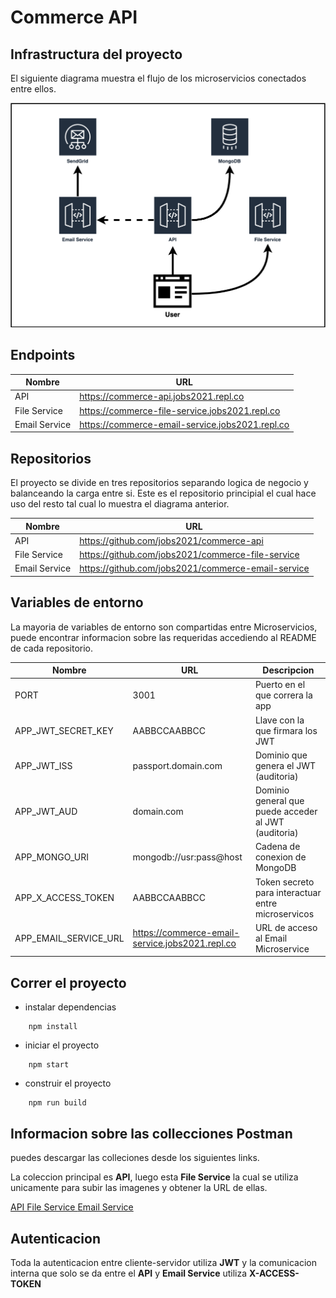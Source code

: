 # Commerce API
## Infrastructura del proyecto
El siguiente diagrama muestra el flujo de los microservicios conectados entre ellos.

![Alt text](docs/infrastructure.png?raw=true "Infrastructura de Microservicios")

## Endpoints
| Nombre | URL |
| --- | --- |
| API | https://commerce-api.jobs2021.repl.co |
| File Service | https://commerce-file-service.jobs2021.repl.co |
| Email Service | https://commerce-email-service.jobs2021.repl.co |

## Repositorios
El proyecto se divide en tres repositorios separando logica de negocio y balanceando la carga entre si. Este es el repositorio principial el cual hace uso del resto tal cual lo muestra el diagrama anterior.

| Nombre | URL |
| --- | --- |
| API | https://github.com/jobs2021/commerce-api |
| File Service | https://github.com/jobs2021/commerce-file-service |
| Email Service | https://github.com/jobs2021/commerce-email-service |

## Variables de entorno
La mayoria de variables de entorno son compartidas entre Microservicios, puede encontrar informacion sobre las requeridas accediendo al README de cada repositorio.

| Nombre | URL | Descripcion |
| --- | --- | --- |
| PORT | 3001 | Puerto en el que correra la app
| APP_JWT_SECRET_KEY | AABBCCAABBCC | Llave con la que firmara los JWT |
| APP_JWT_ISS | passport.domain.com | Dominio que genera el JWT (auditoria)|
| APP_JWT_AUD | domain.com | Dominio general que puede acceder al JWT  (auditoria)|
| APP_MONGO_URI | mongodb://usr:pass@host | Cadena de conexion de MongoDB|
| APP_X_ACCESS_TOKEN | AABBCCAABBCC | Token secreto para interactuar entre microservicos |
| APP_EMAIL_SERVICE_URL | https://commerce-email-service.jobs2021.repl.co | URL de acceso al Email Microservice |

## Correr el proyecto

- instalar dependencias
```
    npm install
```

- iniciar el proyecto
```
    npm start
```

- construir el proyecto
```
    npm run build
```

## Informacion sobre las collecciones Postman
puedes descargar las colleciones desde los siguientes links.

La coleccion principal es **API**, luego esta **File Service** la cual se utiliza unicamente para subir las imagenes y obtener la URL de ellas.

[ API ](docs/postman_collections/commerce_api.postman_collection.json)
[ File Service ](docs/postman_collections/file_service_api.postman_collection.json)
[ Email Service ](docs/postman_collections/email_service_api.postman_collection.json)

## Autenticacion
Toda la autenticacion entre cliente-servidor utiliza **JWT** y la comunicacion interna que solo se da entre el **API** y **Email Service** utiliza **X-ACCESS-TOKEN**